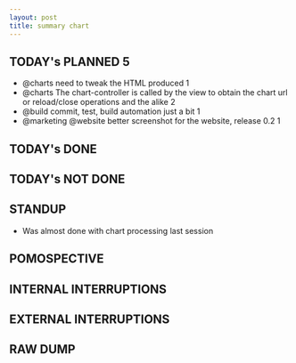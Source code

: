 ```yaml
---
layout: post
title: summary chart
---
```


TODAY's PLANNED 5
---------------
* \@charts need to tweak the HTML produced 1
* \@charts The chart-controller is called by the view to obtain the chart url or reload/close operations and the alike 2
* \@build commit, test, build automation just a bit 1
* \@marketing \@website better screenshot for the website, release 0.2 1


TODAY's DONE
------------

TODAY's NOT DONE
----------------

STANDUP
-------
* Was almost done with chart processing last session

POMOSPECTIVE
-------------

INTERNAL INTERRUPTIONS
----------------------

EXTERNAL INTERRUPTIONS
----------------------

RAW DUMP
--------
<pre><code>
</code></pre>
